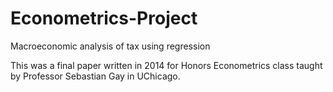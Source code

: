 # Econometrics-Project
Macroeconomic analysis of tax using regression

This was a final paper written in 2014 for Honors Econometrics class taught by Professor Sebastian Gay in UChicago. 
